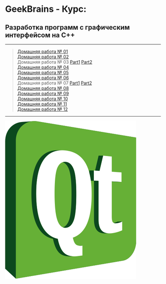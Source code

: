 # GeekBrains - Курс:
## Разработка программ с графическим интерфейсом на С++

-------------------------------
> [Домашняя работа № 01](Homework_01)</br>
> [Домашняя работа № 02](Homework_02)</br>
> Домашняя работа № 03 [Part1](Text_editor) [Part2](Homework_03) </br>
> [Домашняя работа № 04](Text_editor)</br>
> [Домашняя работа № 05](Text_editor)</br>
> [Домашняя работа № 06](Text_editor)</br>
> Домашняя работа № 07 [Part1](Text_editor) [Part2](Homework_07) </br>
> [Домашняя работа № 08](Text_editor)</br>
> [Домашняя работа № 09](Homework_09)</br>
> [Домашняя работа № 10](Homework_10)</br>
> [Домашняя работа № 11](Homework_11)</br>
> [Домашняя работа № 12](Homework_12)</br>

-------------------------------
![Screenshot](QT_Logo.png "QT C++")
